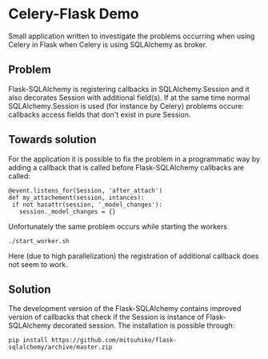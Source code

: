 Celery-Flask Demo
====================

Small application written to investigate the problems occurring when using Celery in Flask when Celery is using SQLAlchemy as broker.

Problem
-------
Flask-SQLAlchemy is registering callbacks in SQLAlchemy.Session and it also decorates Session with additional field(s). If at the same
time normal SQLAlchemy.Session is used (for instance by Celery) problems occure: callbacks access fields that don't exist in pure Session.

Towards solution
----------------
For the application it is possible to fix the problem in a programmatic way by adding a callback that is called before Flask-SQLAlchemy
callbacks are called:

    @event.listens_for(Session, 'after_attach')
    def my_attachement(session, intances):
     if not hasattr(session, '_model_changes'):
       session._model_changes = {}


Unfortunately the same problem occurs while starting the workers

    ./start_worker.sh
   

Here (due to high parallelization) the registration of additional callback does not seem to work. 


Solution
--------

The development version of the Flask-SQLAlchemy contains improved version of callbacks that check if the Session is instance of Flask-SQLAlchemy decorated 
session. The installation is possible through:

    pip install https://github.com/mitsuhiko/flask-sqlalchemy/archive/master.zip
   
